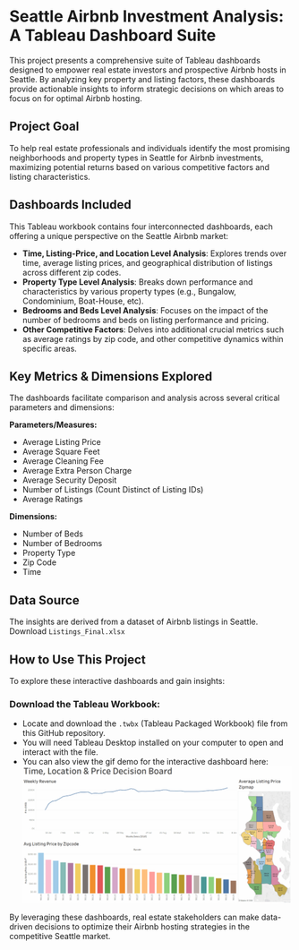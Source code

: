 # Seattle Airbnb Investment Analysis: A Tableau Dashboard Suite

This project presents a comprehensive suite of Tableau dashboards designed to empower real estate investors and prospective Airbnb hosts in Seattle. By analyzing key property and listing factors, these dashboards provide actionable insights to inform strategic decisions on which areas to focus on for optimal Airbnb hosting.

## Project Goal

To help real estate professionals and individuals identify the most promising neighborhoods and property types in Seattle for Airbnb investments, maximizing potential returns based on various competitive factors and listing characteristics.

## Dashboards Included

This Tableau workbook contains four interconnected dashboards, each offering a unique perspective on the Seattle Airbnb market:

-   **Time, Listing-Price, and Location Level Analysis**: Explores trends over time, average listing prices, and geographical distribution of listings across different zip codes.
-   **Property Type Level Analysis**: Breaks down performance and characteristics by various property types (e.g., Bungalow, Condominium, Boat-House, etc).
-   **Bedrooms and Beds Level Analysis**: Focuses on the impact of the number of bedrooms and beds on listing performance and pricing.
-   **Other Competitive Factors**: Delves into additional crucial metrics such as average ratings by zip code, and other competitive dynamics within specific areas.

## Key Metrics & Dimensions Explored

The dashboards facilitate comparison and analysis across several critical parameters and dimensions:

**Parameters/Measures:**

-   Average Listing Price
-   Average Square Feet
-   Average Cleaning Fee
-   Average Extra Person Charge
-   Average Security Deposit
-   Number of Listings (Count Distinct of Listing IDs)
-   Average Ratings

**Dimensions:**

-   Number of Beds
-   Number of Bedrooms
-   Property Type
-   Zip Code
-   Time 

## Data Source

The insights are derived from a dataset of Airbnb listings in Seattle. Download `Listings_Final.xlsx`

## How to Use This Project

To explore these interactive dashboards and gain insights:

### Download the Tableau Workbook:

-   Locate and download the `.twbx` (Tableau Packaged Workbook) file from this GitHub repository.
-   You will need Tableau Desktop installed on your computer to open and interact with the file.
-   You can also view the gif demo for the interactive dashboard here: ![Dashboard Demo](Tableau_First_Project.gif)

By leveraging these dashboards, real estate stakeholders can make data-driven decisions to optimize their Airbnb hosting strategies in the competitive Seattle market.
